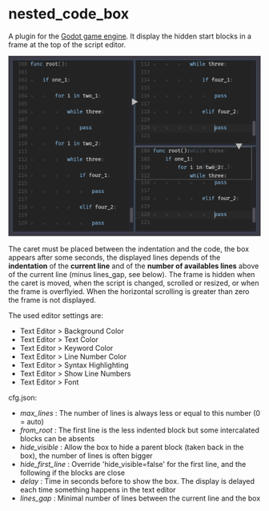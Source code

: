 # nested_code_box
A plugin for the [Godot game engine](https://github.com/godotengine/godot). 
It display the hidden start blocks in a frame at the top of the script editor.

![overview](overview.png)

The caret must be placed between the indentation and the code, the box appears after some seconds, the displayed lines depends of the **indentation** of the **current line** and of the **number of availables lines** above of the current line (minus lines_gap, see below).
The frame is hidden when the caret is moved, when the script is changed, scrolled or resized, or when the frame is overflyied.
When the horizontal scrolling is greater than zero the frame is not displayed.

The used editor settings are:
* Text Editor > Background Color
* Text Editor > Text Color
* Text Editor > Keyword Color
* Text Editor > Line Number Color
* Text Editor > Syntax Highlighting
* Text Editor > Show Line Numbers
* Text Editor > Font

cfg.json:
* *max_lines* : The number of lines is always less or equal to this number (0 = auto)
* *from_root* : The first line is the less indented block but some intercalated blocks can be absents
* *hide_visible* : Allow the box to hide a parent block (taken back in the box), the number of lines is often bigger
* *hide_first_line* : Override 'hide_visible=false' for the first line, and the following if the blocks are close
* *delay* : Time in seconds before to show the box. The display is delayed each time something happens in the text editor
* *lines_gap* : Minimal number of lines between the current line and the box
